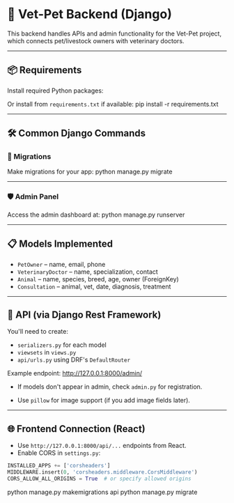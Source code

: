 # 🐾 Vet-Pet Backend (Django)

This backend handles APIs and admin functionality for the Vet-Pet project, which connects pet/livestock owners with veterinary doctors.

---

## 📦 Requirements

Install required Python packages:

Or install from `requirements.txt` if available:
pip install -r requirements.txt

---

## 🛠️ Common Django Commands

### 🔄 Migrations

Make migrations for your app:
python manage.py migrate

---

### 🛡️ Admin Panel

Access the admin dashboard at:
python manage.py runserver

---

## 📋 Models Implemented

- `PetOwner` – name, email, phone
- `VeterinaryDoctor` – name, specialization, contact
- `Animal` – name, species, breed, age, owner (ForeignKey)
- `Consultation` – animal, vet, date, diagnosis, treatment

---

## 🔌 API (via Django Rest Framework)

You'll need to create:

- `serializers.py` for each model
- `viewsets` in `views.py`
- `api/urls.py` using DRF's `DefaultRouter`

Example endpoint:
http://127.0.0.1:8000/admin/

- If models don't appear in admin, check `admin.py` for registration.

- Use `pillow` for image support (if you add image fields later).

---

## 🌐 Frontend Connection (React)

- Use `http://127.0.0.1:8000/api/...` endpoints from React.
- Enable CORS in `settings.py`:

```python
INSTALLED_APPS += ['corsheaders']
MIDDLEWARE.insert(0, 'corsheaders.middleware.CorsMiddleware')
CORS_ALLOW_ALL_ORIGINS = True  # or specify allowed origins
```

python manage.py makemigrations api
python manage.py migrate
